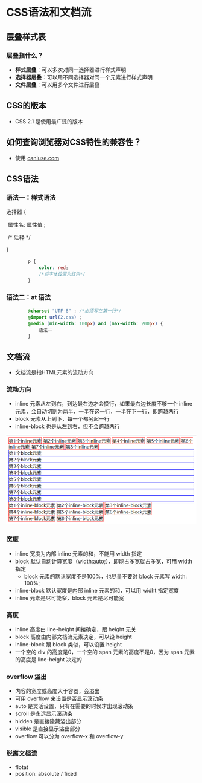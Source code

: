 # CSS语法和文档流

## 层叠样式表

### 层叠指什么？

* **样式层叠**：可以多次对同一选择器进行样式声明
* **选择器层叠**：可以用不同选择器对同一个元素进行样式声明
* **文件层叠**：可以用多个文件进行层叠

## CSS的版本

* CSS 2.1 是使用最广泛的版本

## 如何查询浏览器对CSS特性的兼容性？

* 使用 [caniuse.com](https://caniuse.com/)

## CSS语法

### 语法一：样式语法

选择器 {

​	属性名: 属性值 ;

​	/* 注释 */

}

```css
        p {
            color: red;
            /*将字体设置为红色*/
        }
```



### 语法二：at 语法

```css
        @charset "UTF-8" ; /*必须写在第一行*/
        @import url(2.css) ;
        @media (min-width: 100px) and (max-width: 200px) {
            语法一
        } 
```



## 文档流

* 文档流是指HTML元素的流动方向

### 流动方向

* inline 元素从左到右，到达最右边才会换行，如果最右边长度不够一个 inline 元素，会自动切割为两半，一半在这一行，一半在下一行，即跨越两行
* block 元素从上到下，每一个都另起一行
* inline-block 也是从左到右，但不会跨越两行

![image](../images3/74/1.PNG)

### 宽度

* inline 宽度为内部 inline 元素的和，不能用 width 指定
* block 默认自动计算宽度（width:auto;），即能占多宽就占多宽，可用 width 指定
  * block 元素的默认宽度不是100%，也尽量不要对 block 元素写 width: 100%;
* inline-block 默认宽度是内部 inline 元素的和，可以用 widht 指定宽度
* inline 元素是尽可能窄，block 元素是尽可能宽

### 高度

* inline 高度由 line-height 间接确定，跟 height 无关
* block 高度由内部文档流元素决定，可以设 height
* inline-block 跟 block 类似，可以设置 height
* 一个空的 div 的高度是0，一个空的 span 元素的高度不是0，因为 span 元素的高度是 line-height 决定的

 ### overflow 溢出

* 内容的宽度或高度大于容器，会溢出
* 可用 overflow 来设置是否显示滚动条
* auto 是灵活设置，只有在需要的时候才出现滚动条
* scroll 是永远显示滚动条
* hidden 是直接隐藏溢出部分
* visible 是直接显示溢出部分
* overflow 可以分为 overflow-x 和 overflow-y

### 脱离文档流

* flotat
* position: absolute / fixed

































